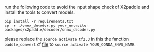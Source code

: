 run the following code to avoid the input shape check of X2paddle and install the tools to convert models.

```
pip install -r requirements.txt
cp -r ./onnx_decoder.py your_env/site-packages/x2paddle/decoder/onnx_decoder.py
```


please replace the `source activate tf2.3` in this the function `paddle_convert` of [file](../develop.py) to `source activate YOUR_CONDA_ENVS_NAME`.